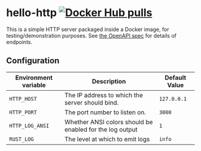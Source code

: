 # hello-http [![Docker Hub pulls](https://img.shields.io/docker/pulls/jameshiew/hello-http?style=flat-square)](https://hub.docker.com/r/jameshiew/hello-http/tags)

This is a simple HTTP server packaged inside a Docker image, for testing/demonstration purposes. See [the OpenAPI spec](openapi.yml) for details of endpoints.

## Configuration

| Environment variable | Description                                              | Default Value |
| -------------------- | -------------------------------------------------------- | ------------- |
| `HTTP_HOST`          | The IP address to which the server should bind.          | `127.0.0.1`   |
| `HTTP_PORT`          | The port number to listen on.                            | `3000`        |
| `HTTP_LOG_ANSI`      | Whether ANSI colors should be enabled for the log output | `1`           |
| `RUST_LOG`           | The level at which to emit logs                          | `info`        |
